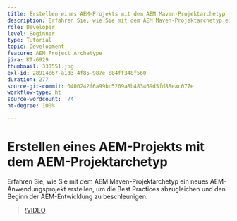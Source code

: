 ```yaml
---
title: Erstellen eines AEM-Projekts mit dem AEM Maven-Projektarchetyp
description: Erfahren Sie, wie Sie mit dem AEM Maven-Projektarchetyp ein neues AEM-Anwendungsprojekt erstellen, um die Best Practices abzugleichen und den Beginn der AEM-Entwicklung zu beschleunigen.
role: Developer
level: Beginner
type: Tutorial
topic: Development
feature: AEM Project Archetype
jira: KT-6929
thumbnail: 330551.jpg
exl-id: 28914c67-a1d3-4f85-987e-c84ff348f560
duration: 277
source-git-commit: 0400242f6a99bc5209a8b483469d5fd88eac077e
workflow-type: ht
source-wordcount: '74'
ht-degree: 100%

---
```


# Erstellen eines AEM-Projekts mit dem AEM-Projektarchetyp

Erfahren Sie, wie Sie mit dem AEM Maven-Projektarchetyp ein neues AEM-Anwendungsprojekt erstellen, um die Best Practices abzugleichen und den Beginn der AEM-Entwicklung zu beschleunigen.

>[!VIDEO](https://video.tv.adobe.com/v/330551?quality=12&learn=on)
